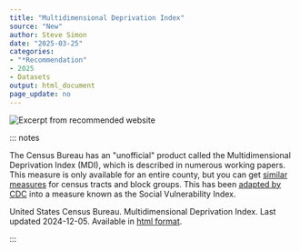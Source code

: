 ```yaml
---
title: "Multidimensional Deprivation Index"
source: "New"
author: Steve Simon
date: "2025-03-25"
categories: 
- "*Recommendation"
- 2025
- Datasets
output: html_document
page_update: no
---
```


![](http://www.pmean.com/new-images/25/deprivation-index-01.png "Excerpt from recommended website")

::: notes

The Census Bureau has an "unofficial" product called the Multidimensional Deprivation Index (MDI), which is described in numerous working papers. This measure is only available for an entire county, but you can get [similar measures][ref-census-2020] for census tracts and block groups. This has been [adapted by CDC][ref-cdc-2024] into a measure known as the Social Vulnerability Index.

United States Census Bureau. Multidimensional Deprivation Index. Last updated 2024-12-05. Available in [html format][ref-census-2024].

[ref-census-2020]: https://www.census.gov/library/working-papers/2020/demo/SEHSD-WP2020-08.html
[ref-census-2024]: https://www.census.gov/topics/income-poverty/poverty/about/related-sites/rates.html
[ref-cdc-2024]: https://www.atsdr.cdc.gov/place-health/php/svi/index.html

:::
